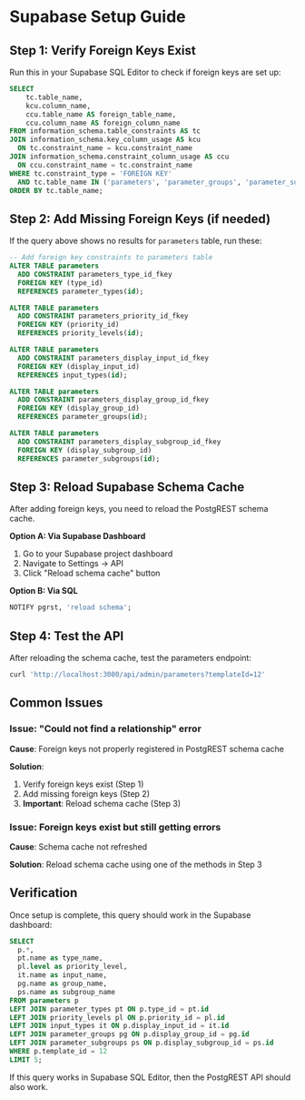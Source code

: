 # Supabase Setup Guide

## Step 1: Verify Foreign Keys Exist

Run this in your Supabase SQL Editor to check if foreign keys are set up:

```sql
SELECT
    tc.table_name, 
    kcu.column_name, 
    ccu.table_name AS foreign_table_name,
    ccu.column_name AS foreign_column_name 
FROM information_schema.table_constraints AS tc 
JOIN information_schema.key_column_usage AS kcu
  ON tc.constraint_name = kcu.constraint_name
JOIN information_schema.constraint_column_usage AS ccu
  ON ccu.constraint_name = tc.constraint_name
WHERE tc.constraint_type = 'FOREIGN KEY' 
  AND tc.table_name IN ('parameters', 'parameter_groups', 'parameter_subgroups')
ORDER BY tc.table_name;
```

## Step 2: Add Missing Foreign Keys (if needed)

If the query above shows no results for `parameters` table, run these:

```sql
-- Add foreign key constraints to parameters table
ALTER TABLE parameters 
  ADD CONSTRAINT parameters_type_id_fkey 
  FOREIGN KEY (type_id) 
  REFERENCES parameter_types(id);

ALTER TABLE parameters 
  ADD CONSTRAINT parameters_priority_id_fkey 
  FOREIGN KEY (priority_id) 
  REFERENCES priority_levels(id);

ALTER TABLE parameters 
  ADD CONSTRAINT parameters_display_input_id_fkey 
  FOREIGN KEY (display_input_id) 
  REFERENCES input_types(id);

ALTER TABLE parameters 
  ADD CONSTRAINT parameters_display_group_id_fkey 
  FOREIGN KEY (display_group_id) 
  REFERENCES parameter_groups(id);

ALTER TABLE parameters 
  ADD CONSTRAINT parameters_display_subgroup_id_fkey 
  FOREIGN KEY (display_subgroup_id) 
  REFERENCES parameter_subgroups(id);
```

## Step 3: Reload Supabase Schema Cache

After adding foreign keys, you need to reload the PostgREST schema cache. 

**Option A: Via Supabase Dashboard**
1. Go to your Supabase project dashboard
2. Navigate to Settings → API
3. Click "Reload schema cache" button

**Option B: Via SQL**
```sql
NOTIFY pgrst, 'reload schema';
```

## Step 4: Test the API

After reloading the schema cache, test the parameters endpoint:

```bash
curl 'http://localhost:3000/api/admin/parameters?templateId=12'
```

## Common Issues

### Issue: "Could not find a relationship" error
**Cause**: Foreign keys not properly registered in PostgREST schema cache

**Solution**: 
1. Verify foreign keys exist (Step 1)
2. Add missing foreign keys (Step 2)
3. **Important**: Reload schema cache (Step 3)

### Issue: Foreign keys exist but still getting errors
**Cause**: Schema cache not refreshed

**Solution**: Reload schema cache using one of the methods in Step 3

## Verification

Once setup is complete, this query should work in the Supabase dashboard:

```sql
SELECT 
  p.*,
  pt.name as type_name,
  pl.level as priority_level,
  it.name as input_name,
  pg.name as group_name,
  ps.name as subgroup_name
FROM parameters p
LEFT JOIN parameter_types pt ON p.type_id = pt.id
LEFT JOIN priority_levels pl ON p.priority_id = pl.id
LEFT JOIN input_types it ON p.display_input_id = it.id
LEFT JOIN parameter_groups pg ON p.display_group_id = pg.id
LEFT JOIN parameter_subgroups ps ON p.display_subgroup_id = ps.id
WHERE p.template_id = 12
LIMIT 5;
```

If this query works in Supabase SQL Editor, then the PostgREST API should also work.

